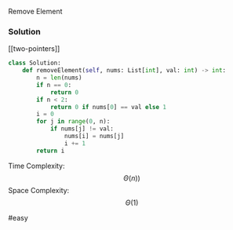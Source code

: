 Remove Element


### Solution

[[two-pointers]]

```python
class Solution:
    def removeElement(self, nums: List[int], val: int) -> int:
        n = len(nums)
        if n == 0:
            return 0
        if n < 2:
            return 0 if nums[0] == val else 1
        i = 0
        for j in range(0, n):
            if nums[j] != val:
                nums[i] = nums[j]
                i += 1
        return i
```

Time Complexity: $$\Theta(n))$$
Space Complexity:  $$\Theta(1)$$

#easy 